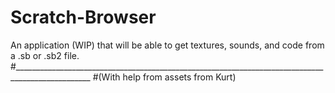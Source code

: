# Scratch-Browser
An application (WIP) that will be able to get textures, sounds, and code from a .sb or .sb2 file.
#_________________________________________________________________________________________________
#(With help from assets from Kurt)

